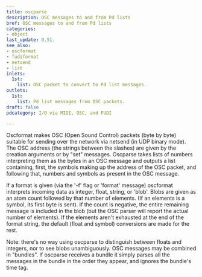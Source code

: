 ```yaml
---
title: oscparse
description: OSC messages to and from Pd lists
bref: OSC messages to and from Pd lists
categories:
- object
last_update: 0.51.
see_also:
- oscformat
- fudiformat
- netsend
- list
inlets:
  1st:
    list: OSC packet to convert to Pd list messages.
outlets:
  1st:
    list: Pd list messages from OSC packets.
draft: false
pdcategory: I/O via MIDI, OSC, and FUDI

---
```

Oscformat makes OSC (Open Sound Control) packets (byte by byte) suitable for sending over the network via netsend (in UDP binary mode). The OSC address (the strings between the slashes) are given by the creation arguments or by "set" messages. Oscparse takes lists of numbers interpreting them as the bytes in an OSC message and outputs a list containing, first, the symbols making up the address of the OSC packet, and following that, numbers and symbols as present in the OSC message.

If a format is given (via the '-f' flag or 'format' message) oscformat interprets incoming data as integer, float, string, or 'blob'. Blobs are given as an atom count followed by that number of elements. (If an elements is a symbol, its first byte is sent). If the count is negative, the entire remaining message is included in the blob (but the OSC parser will report the actual number of elements). If the elements aren't exhausted at the end of the format string, the default (float and symbol) conversions are made for the rest.

Note: there's no way using oscparse to distinguish between floats and integers, nor to see blobs unambiguously. OSC messages may be combined in "bundles". If oscparse receives a bundle it simply parses all the messages in the bundle in the order they appear, and ignores the bundle's time tag.
